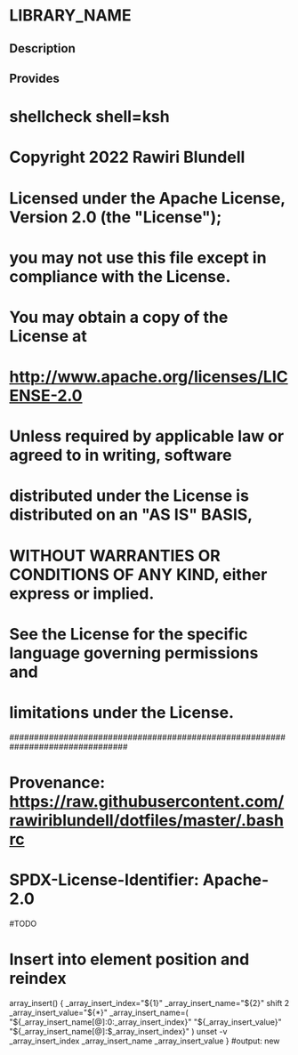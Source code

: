 # LIBRARY_NAME

## Description

## Provides
# shellcheck shell=ksh

# Copyright 2022 Rawiri Blundell
#
# Licensed under the Apache License, Version 2.0 (the "License");
# you may not use this file except in compliance with the License.
# You may obtain a copy of the License at
#
#     http://www.apache.org/licenses/LICENSE-2.0
#
# Unless required by applicable law or agreed to in writing, software
# distributed under the License is distributed on an "AS IS" BASIS,
# WITHOUT WARRANTIES OR CONDITIONS OF ANY KIND, either express or implied.
# See the License for the specific language governing permissions and
# limitations under the License.
################################################################################
# Provenance: https://raw.githubusercontent.com/rawiriblundell/dotfiles/master/.bashrc
# SPDX-License-Identifier: Apache-2.0

#TODO
# Insert into element position and reindex
array_insert() {
    _array_insert_index="${1}"
    _array_insert_name="${2}"
    shift 2
    _array_insert_value="${*}"
    _array_insert_name=( "${_array_insert_name[@]:0:_array_insert_index}" "${_array_insert_value}" "${_array_insert_name[@]:$_array_insert_index}" )
    unset -v _array_insert_index _array_insert_name _array_insert_value
}
 #output: new
